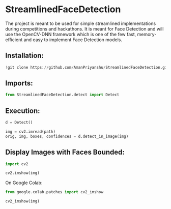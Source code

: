 # StreamlinedFaceDetection
The project is meant to be used for simple streamlined implementations during competitions and hackathons. It is meant for Face Detection and will use the OpenCV-DNN framework which is one of the few fast, memory-efficient and easy to implement Face Detection models.

## Installation:

```py
!git clone https://github.com/AmanPriyanshu/StreamlinedFaceDetection.git
```

## Imports:

```py
from StreamlinedFaceDetection.detect import Detect
```

## Execution:

```py
d = Detect()

img = cv2.imread(path)
orig, img, boxes, confidences = d.detect_in_image(img)
```

## Display Images with Faces Bounded:

```py
import cv2

cv2.imshow(img)
```

On Google Colab:

```py
from google.colab.patches import cv2_imshow

cv2_imshow(img)
```
